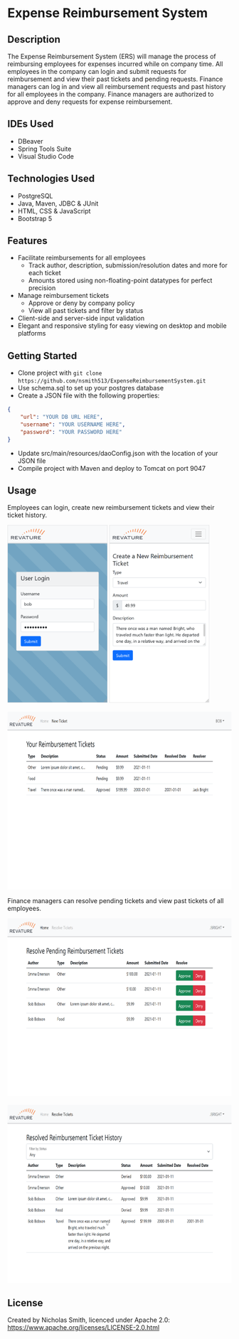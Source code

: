 # Expense Reimbursement System

## Description

The Expense Reimbursement System (ERS) will manage the process of reimbursing employees for expenses incurred while on company time. All employees in the company can login and submit requests for reimbursement and view their past tickets and pending requests. Finance managers can log in and view all reimbursement requests and past history for all employees in the company. Finance managers are authorized to approve and deny requests for expense reimbursement.

## IDEs Used

* DBeaver
* Spring Tools Suite
* Visual Studio Code

## Technologies Used

* PostgreSQL
* Java, Maven, JDBC & JUnit
* HTML, CSS & JavaScript
* Bootstrap 5

## Features

* Facilitate reimbursements for all employees
    * Track author, description, submission/resolution dates and more for each ticket
    * Amounts stored using non-floating-point datatypes for perfect precision
* Manage reimbursement tickets
    * Approve or deny by company policy
    * View all past tickets and filter by status
* Client-side and server-side input validation
* Elegant and responsive styling for easy viewing on desktop and mobile platforms

## Getting Started

* Clone project with `git clone https://github.com/nsmith513/ExpenseReimbursementSystem.git`
* Use schema.sql to set up your postgres database
* Create a JSON file with the following properties:
```json
{
    "url": "YOUR DB URL HERE",
    "username": "YOUR USERNAME HERE",
    "password": "YOUR PASSWORD HERE"
}
```
* Update src/main/resources/daoConfig.json with the location of your JSON file
* Compile project with Maven and deploy to Tomcat on port 9047

## Usage

Employees can login, create new reimbursement tickets and view their ticket history.

<p>
   <kbd><img src="screenshots/login.png" height="400"/></kbd>
   <kbd><img src="screenshots/create-ticket.png" height="400"/></kbd>
   <br/>
   <br/>
   <kbd><img src="screenshots/user-history.png" height="400"/></kbd>
</p>

Finance managers can resolve pending tickets and view past tickets of all employees.

<p>
   <kbd><img src="screenshots/resolve.png" height="400"/></kbd>
   <br/>
   <br/>
   <kbd><img src="screenshots/all-history.png" height="400"/></kbd>
</p>

## License

Created by Nicholas Smith, licenced under Apache 2.0: https://www.apache.org/licenses/LICENSE-2.0.html
